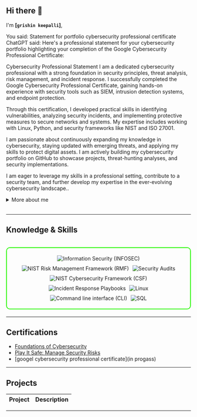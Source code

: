 ## Hi there 👋


I'm **[`grishin keepalli`]**, 

You said:
Statement for portfolio cybersecurity professional certificate 
ChatGPT said:
Here's a professional statement for your cybersecurity portfolio highlighting your completion of the Google Cybersecurity Professional Certificate:

Cybersecurity Professional Statement
I am a dedicated cybersecurity professional with a strong foundation in security principles, threat analysis, risk management, and incident response. I successfully completed the Google Cybersecurity Professional Certificate, gaining hands-on experience with security tools such as SIEM, intrusion detection systems, and endpoint protection.

Through this certification, I developed practical skills in identifying vulnerabilities, analyzing security incidents, and implementing protective measures to secure networks and systems. My expertise includes working with Linux, Python, and security frameworks like NIST and ISO 27001.

I am passionate about continuously expanding my knowledge in cybersecurity, staying updated with emerging threats, and applying my skills to protect digital assets. I am actively building my cybersecurity portfolio on GitHub to showcase projects, threat-hunting analyses, and security implementations.

I am eager to leverage my skills in a professional setting, contribute to a security team, and further develop my expertise in the ever-evolving cybersecurity landscape..


<details>
  <summary>More about me</summary>

- **Name**: grishin keepalli
- **From**: India
- **entry level cybersecurity professional**  
- I have experience in bug hunting, vulnerability assessment, penetration testing, and social engineering.
- Continuously improving my knowledge of **Website Vulnerabilities** and **Cybersecurity Skills**.
- I’m currently learning and exploring **advanced hacking techniques**, **networking**, **python**, and **cybersecurity certifications**.

</details>
<br>

---

<h2 id="knowledge_skills" align=''> Knowledge & Skills </h2>

<br>

<div style="border: 2px solid #22F700; border-radius: 10px; padding: 20px; margin-bottom: 20px;">
  <div align="left" style="display: flex; flex-wrap: wrap; justify-content: center; gap: 10px;">
      <img src="https://img.shields.io/badge/Information_Security_(INFOSEC)-FF6633?style=for-the-badge&logo=burp-suite&color=000000" alt="Information Security (INFOSEC)" />
      <img src="https://img.shields.io/badge/NIST_Risk_Management_Framework_(RMF)-008C8C?style=for-the-badge&logo=metasploit&color=000000" alt="NIST Risk Management Framework (RMF)" />
      <img src="https://img.shields.io/badge/Security_Audits-009639?style=for-the-badge&logo=wireshark&color=000000" alt="Security Audits" />
      <img src="https://img.shields.io/badge/NIST_Cybersecurity_Framework_(CSF)-4EAA25?style=for-the-badge&logo=gnu-bash&color=000000" alt="NIST Cybersecurity Framework (CSF)" />
      <img src="https://img.shields.io/badge/Incident_Response_Playbooks-3776AB?style=for-the-badge&logo=python&color=000000" alt="Incident Response Playbooks" />
      <img src="https://img.shields.io/badge/Linux-FCC624?style=for-the-badge&logo=linux&color=000000" alt="Linux" />
      <img src="https://img.shields.io/badge/Command_line_interface_(CLI)-00ADD8?style=for-the-badge&logo=go&color=000000" alt="Command line interface (CLI)" />
      <img src="https://img.shields.io/badge/SQL-F05032?style=for-the-badge&logo=git&color=000000" alt="SQL" />
      
  </div>
</div>

---


<div>



## Certifications  
- [Foundations of Cybersecurity](https://coursera.org/share/1f289cb20ea51254edffff3c4ce4ca3b)
-  [Play It Safe: Manage Security Risks](https://coursera.org/share/cbdd12e0bedf4c73f5352d28edaf7d49)
-  [googel cybersecurity professional certificate](in progass)


</div>

---

<h2 id="Projects" align=''> Projects </h2>


| **Project**      | **Description**                                                                                  |
|-------------------|--------------------------------------------------------------------------------------------------|
  
---
